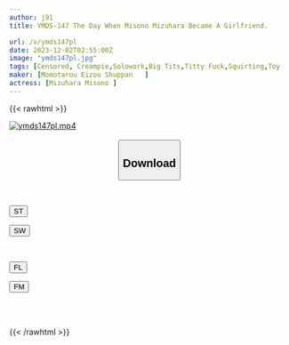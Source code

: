 ```yaml
---
author: j91
title: YMDS-147 The Day When Misono Mizuhara Became A Girlfriend.

url: /v/ymds147pl
date: 2023-12-02T02:55:00Z
image: "ymds147pl.jpg"
tags: [Censored, Creampie,Solowork,Big Tits,Titty Fuck,Squirting,Toy	]
maker: [Momotarou Eizou Shuppan   ]
actress: [Mizuhara Misono ]
---
```



{{< rawhtml >}}

<div class="video" data-videoid="AlxyQ682w9iXKbM">
    <a href="javascript:;">
        <img src="/v/ymds147pl/ymds147pl.jpg" width="WIDTH" height="HEIGHT" alt="ymds147pl.mp4" loading="lazy">
    </a>
</div>

<script type="text/javascript" src="https://j91.asia/asset/on-demand-st.js"></script>

<br>
  <link rel="stylesheet" href="https://j91.asia/asset/bs5.css">
  
  <center>
  <button class="btn btn-primary" type="button" data-bs-toggle="collapse" data-bs-target=".multi-collapse" aria-expanded="false" aria-controls="multiCollapseExample1 multiCollapseExample2"><h2>Download</h2></button></center>
</p>
<div class="row">
  <div class="col">
    <div class="collapse multi-collapse" id="multiCollapseExample1">
      <div class="card card-body">
	      	      <br>
<div class="buttons">  
<p><a href="https://streamtape.to/v/AlxyQ682w9iXKbM" target="_blank"><button class="btn-hover color-3"><i class="fa fa-download"></i> ST</button></a></p>
<p><a href="https://flaswish.com/4cywf16r8w9v" target="_blank"><button class="btn-hover color-2"><i class="fa fa-download"></i> SW</button></a></p></div>
    </div>
  </div>
</div>
  <div class="col">
    <div class="collapse multi-collapse" id="multiCollapseExample2">
      <div class="card card-body">
	      <br>
<div class="buttons">
<p><a href="javascript:;" target="_blank"><button class="btn-hover color-9"><i class="fa fa-download"></i> FL</button></a></p>
<p><a href="javascript:;" target="_blank"><button class="btn-hover color-8"><i class="fa fa-download"></i> FM</button></a></p></div>
<br><br>
      </div>
    </div>
  </div>
</div>

{{< /rawhtml >}}